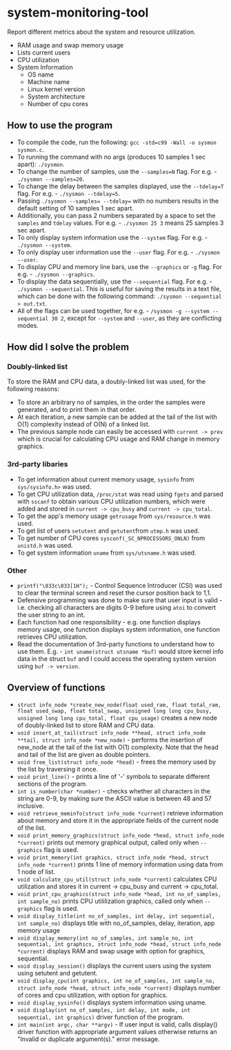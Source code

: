 # system-monitoring-tool
Report different metrics about the system and resource utilization.
  * RAM usage and swap memory usage
  * Lists current users
  * CPU utilization
  * System Information
    * OS name
    * Machine name
    * Linux kernel version
    * System architecture
    * Number of cpu cores

## How to use the program
 * To compile the code, run the following: `gcc -std=c99 -Wall -o sysmon sysmon.c`.
 * To running the command with no args (produces 10 samples 1 sec apart): `./sysmon`.
 * To change the number of samples, use the `--samples=N` flag. For e.g. - `./sysmon --samples=20`.
 * To change the delay between the samples displayed, use the `--tdelay=T` flag. For e.g. - `./sysmon --tdelay=5`.
 * Passing `./sysmon --samples= --tdelay=` with no numbers results in the default setting of 10 samples 1 sec apart.
 * Additionally, you can pass 2 numbers separated by a space to set the `samples` and `tdelay` values. For e.g. - `./sysmon 25 3` means 25 samples 3 sec apart.
 * To only display system information use the `--system` flag. For e.g. - `./sysmon --system`.
 * To only display user information use the `--user` flag. For e.g. - `./sysmon --user`.
 * To display CPU and memory line bars, use the `--graphics` or `-g` flag. For e.g. - `./sysmon --graphics`.
 * To display the data sequentially, use the `--sequential` flag. For e.g. - `./sysmon --sequential`. This is useful for saving the results in a text file, which can be done with the following command: `./sysmon --sequential > out.txt`.
 * All of the flags can be used together, for e.g. - `/sysmon -g --system --sequential 30 2`, except for `--system` and `--user`, as they are conflicting modes.

## How did I solve the problem

### Doubly-linked list
To store the RAM and CPU data, a doubly-linked list was used, for the following reasons:
 * To store an arbitrary no of samples, in the order the samples were generated, and to print them in that order.
 * At each iteration, a new sample can be added at the tail of the list with O(1) complexity instead of O(N) of a linked list.
 * The previous sample node can easily be accessed with `current -> prev` which is crucial for calculating CPU usage and RAM change in memory graphics.

### 3rd-party libaries
 * To get information about current memory usage, `sysinfo` from `sys/sysinfo.h>` was used.
 * To get CPU utilization data, `/proc/stat` was read using `fgets` and parsed with `sscanf` to obtain various CPU utilization numbers, which were added and stored in `current -> cpu_busy` and `current -> cpu_total`.
 * To get the app's memory usage `getrusage` from `sys/resource.h` was used.
 * To get list of users `setutent` and `getutent`from `utmp.h` was used.
 * To get number of CPU cores `sysconf(_SC_NPROCESSORS_ONLN)` from `unistd.h` was used.
 * To get system information `uname` from `sys/utsname.h` was used.

### Other
 * `printf("\033c\033[1H");` - Control Sequence Introducer (CSI) was used to clear the terminal screen and reset the cursor position back to 1,1.
 * Defensive programming was done to make sure that user input is valid - i.e. checking all characters are digits 0-9 before using `atoi` to convert the user string to an int.
 * Each function had one responsibility - e.g. one function displays memory usage, one function displays system information, one function retrieves CPU utilization.
 * Read the documentation of 3rd-party functions to understand how to use them. E.g. - `int uname(struct utsname *buf)` would store kernel info data in the struct `buf` and I could access the operating system version using `buf -> version`.

## Overview of functions
 * `struct info_node *create_new_node(float used_ram, float total_ram, float used_swap, float total_swap, unsigned long long cpu_busy, unsigned long long cpu_total, float cpu_usage)` creates a new node of doubly-linked list to store RAM and CPU data.
 * `void insert_at_tail(struct info_node **head, struct info_node **tail, struct info_node *new_node)` - performs the insertion of new_node at the tail of the list with O(1) complexity. Note that the head and tail of the list are given as double pointers.
 * `void free_list(struct info_node *head)` - frees the memory used by the list by traversing it once.
 * `void print_line()` - prints a line of '-' symbols to separate different sections of the program.
 * `int is_number(char *number)` - checks whether all characters in the string are 0-9, by making sure the ASCII value is between 48 and 57 inclusive.
 * `void retrieve_meminfo(struct info_node *current)` retrieve information about memory and store it in the appropriate fields of the current node of the list.
 * `void print_memory_graphics(struct info_node *head, struct info_node *current)` prints out memory graphical output, called only when `--graphics` flag is used.
 * `void print_memory(int graphics, struct info_node *head, struct info_node *current)` prints 1 line of memory information using data from 1 node of list.
 * `void calculate_cpu_util(struct info_node *current)` calculates CPU utilization and stores it in current -> cpu_busy and current -> cpu_total.
 * `void print_cpu_graphics(struct info_node *head, int no_of_samples, int sample_no)` prints CPU utililization graphics, called only when `--graphics` flag is used.
 * `void display_title(int no_of_samples, int delay, int sequential, int sample_no)` displays title with no_of_samples, delay, iteration, app memory usage
 * `void display_memory(int no_of_samples, int sample_no, int sequential, int graphics, struct info_node *head, struct info_node *current)` displays RAM and swap usage with option for graphics, sequential.
 * `void display_session()` displays the current users using the system using setutent and getutent.
 * `void display_cpu(int graphics, int no_of_samples, int sample_no, struct info_node *head, struct info_node *current)` displays number of cores and cpu utilization, with option for graphics.
 * `void display_sysinfo()` displays system information using uname.
 * `void display(int no_of_samples, int delay, int mode, int sequential, int graphics)` driver function of the program.
 * `int main(int argc, char **argv)` - If user input is valid, calls display() driver function with appropriate argument values otherwise returns an "Invalid or duplicate argument(s)." error message.
